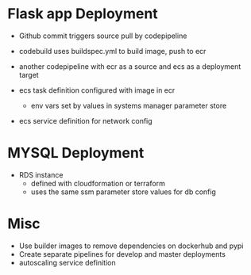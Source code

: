 # Flask app Deployment

- Github commit triggers source pull by codepipeline
- codebuild uses buildspec.yml to build image, push to ecr
- another codepipeline with ecr as a source and ecs as a deployment target 


- ecs task definition configured with image in ecr
  - env vars set by values in systems manager parameter store 
- ecs service definition for network config 

# MYSQL Deployment

- RDS instance
  - defined with cloudformation or terraform
  - uses the same ssm parameter store values for db config


# Misc  

- Use builder images to remove dependencies on dockerhub and pypi
- Create separate pipelines for develop and master deployments
- autoscaling service definition

    